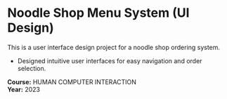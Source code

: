 # Noodle Shop Menu System (UI Design)

This is a user interface design project for a noodle shop ordering system.

- Designed intuitive user interfaces for easy navigation and order selection.

**Course:** HUMAN COMPUTER INTERACTION	  
**Year:** 2023  
